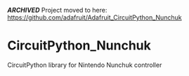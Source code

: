 ***ARCHIVED***
Project moved to here:
https://github.com/adafruit/Adafruit_CircuitPython_Nunchuk

# CircuitPython_Nunchuk
CircuitPython library for Nintendo Nunchuk controller
